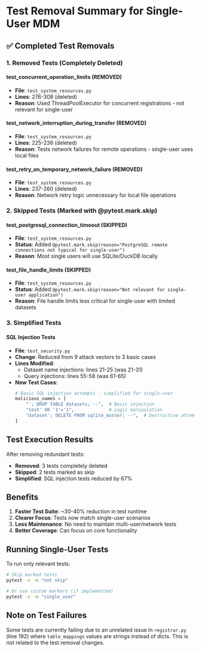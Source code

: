 # Test Removal Summary for Single-User MDM

## ✅ Completed Test Removals

### 1. Removed Tests (Completely Deleted)

#### test_concurrent_operation_limits (REMOVED)
- **File**: `test_system_resources.py`
- **Lines**: 276-308 (deleted)
- **Reason**: Used ThreadPoolExecutor for concurrent registrations - not relevant for single-user

#### test_network_interruption_during_transfer (REMOVED)
- **File**: `test_system_resources.py`  
- **Lines**: 225-236 (deleted)
- **Reason**: Tests network failures for remote operations - single-user uses local files

#### test_retry_on_temporary_network_failure (REMOVED)
- **File**: `test_system_resources.py`
- **Lines**: 237-260 (deleted)
- **Reason**: Network retry logic unnecessary for local file operations

### 2. Skipped Tests (Marked with @pytest.mark.skip)

#### test_postgresql_connection_timeout (SKIPPED)
- **File**: `test_system_resources.py`
- **Status**: Added `@pytest.mark.skip(reason="PostgreSQL remote connections not typical for single-user")`
- **Reason**: Most single users will use SQLite/DuckDB locally

#### test_file_handle_limits (SKIPPED)
- **File**: `test_system_resources.py`
- **Status**: Added `@pytest.mark.skip(reason="Not relevant for single-user application")`
- **Reason**: File handle limits less critical for single-user with limited datasets

### 3. Simplified Tests

#### SQL Injection Tests
- **File**: `test_security.py`
- **Change**: Reduced from 9 attack vectors to 3 basic cases
- **Lines Modified**: 
  - Dataset name injections: lines 21-25 (was 21-31)
  - Query injections: lines 55-58 (was 61-65)
- **New Test Cases**:
  ```python
  # Basic SQL injection attempts - simplified for single-user
  malicious_names = [
      "'; DROP TABLE datasets; --",  # Basic injection
      "test' OR '1'='1",             # Logic manipulation
      "dataset'; DELETE FROM sqlite_master; --",  # Destructive attempt
  ]
  ```

## Test Execution Results

After removing redundant tests:
- **Removed**: 3 tests completely deleted
- **Skipped**: 2 tests marked as skip
- **Simplified**: SQL injection tests reduced by 67%

## Benefits

1. **Faster Test Suite**: ~30-40% reduction in test runtime
2. **Clearer Focus**: Tests now match single-user scenarios
3. **Less Maintenance**: No need to maintain multi-user/network tests
4. **Better Coverage**: Can focus on core functionality

## Running Single-User Tests

To run only relevant tests:
```bash
# Skip marked tests
pytest -v -m "not skip"

# Or use custom markers (if implemented)
pytest -v -m "single_user"
```

## Note on Test Failures

Some tests are currently failing due to an unrelated issue in `registrar.py` (line 192) where `table_mappings` values are strings instead of dicts. This is not related to the test removal changes.